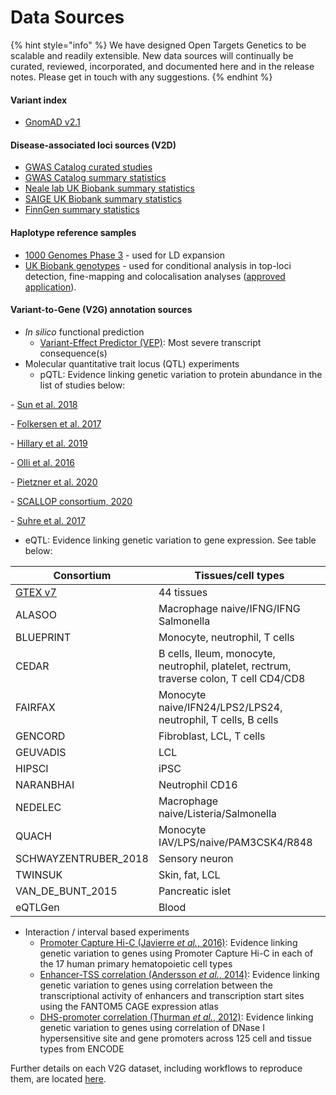 # Data Sources

{% hint style="info" %}
&#x20;We have designed Open Targets Genetics to be scalable and readily extensible. New data sources will continually be curated, reviewed, incorporated, and documented here and in the release notes.  Please get in touch with any suggestions. &#x20;
{% endhint %}

#### **Variant index**

* [GnomAD v2.1](https://gnomad.broadinstitute.org/)

#### **Disease-associated loci sources (V2D)**

* [GWAS Catalog curated studies](https://www.ebi.ac.uk/gwas/)
* [GWAS Catalog summary statistics](https://www.ebi.ac.uk/gwas/summary-statistics)
* [Neale lab UK Biobank summary statistics](http://www.nealelab.is/uk-biobank/)
* [SAIGE UK Biobank summary statistics](https://www.ncbi.nlm.nih.gov/pubmed/30104761)
* [FinnGen summary statistics](https://r5.finngen.fi/)

#### **Haplotype reference samples**

* [1000 Genomes Phase 3](http://www.internationalgenome.org/category/phase-3/) - used for LD expansion
* [UK Biobank genotypes](https://www.ukbiobank.ac.uk/) - used for conditional analysis in top-loci detection, fine-mapping and colocalisation analyses ([approved application](https://www.ukbiobank.ac.uk/2019/04/using-genetic-data-in-drug-target-discovery-and-validation/)).

#### **Variant-to-Gene (V2G) annotation sources**

* _In silico_ functional prediction
  * [Variant-Effect Predictor (VEP)](https://www.ncbi.nlm.nih.gov/pubmed/27268795): Most severe transcript consequence(s)
* Molecular quantitative trait locus (QTL) experiments
  * pQTL: Evidence linking genetic variation to protein abundance in the list of studies below:

&#x20;    \- [Sun et al. 2018](https://pubmed.ncbi.nlm.nih.gov/29875488/)

&#x20;   \- [Folkersen et al. 2017](https://journals.plos.org/plosgenetics/article?id=10.1371/journal.pgen.1006706)

&#x20;   \- [Hillary et al. 2019](https://www.nature.com/articles/s41467-019-11177-x)

&#x20;   \- [Olli et al. 2016](https://www.cell.com/ajhg/fulltext/S0002-9297\(16\)30485-2)&#x20;

&#x20;   \- [Pietzner et al. 2020](https://rdcu.be/cGGrc)

&#x20;   \- [SCALLOP consortium, 2020](https://rdcu.be/cGGp3)

&#x20;   \- [Suhre et al. 2017](https://www.nature.com/articles/ncomms14357)

* eQTL: Evidence linking genetic variation to gene expression. See table below:

| Consortium                                              | Tissues/cell types                                                                      |
| ------------------------------------------------------- | --------------------------------------------------------------------------------------- |
| [GTEX v7](https://www.ncbi.nlm.nih.gov/pubmed/29022597) | 44 tissues                                                                              |
| ALASOO                                                  | Macrophage naive/IFNG/IFNG Salmonella                                                   |
| BLUEPRINT                                               | Monocyte, neutrophil, T cells                                                           |
| CEDAR                                                   | B cells, Ileum, monocyte, neutrophil, platelet, rectrum, traverse colon, T cell CD4/CD8 |
| FAIRFAX                                                 | Monocyte naive/IFN24/LPS2/LPS24, neutrophil, T cells, B cells                           |
| GENCORD                                                 | Fibroblast, LCL, T cells                                                                |
| GEUVADIS                                                | LCL                                                                                     |
| HIPSCI                                                  | iPSC                                                                                    |
| NARANBHAI                                               | Neutrophil CD16                                                                         |
| NEDELEC                                                 | Macrophage naive/Listeria/Salmonella                                                    |
| QUACH                                                   | Monocyte IAV/LPS/naive/PAM3CSK4/R848                                                    |
| SCHWAYZENTRUBER\_2018                                   | Sensory neuron                                                                          |
| TWINSUK                                                 | Skin, fat, LCL                                                                          |
| VAN\_DE\_BUNT\_2015                                     | Pancreatic islet                                                                        |
| eQTLGen                                                 | Blood                                                                                   |

* Interaction / interval based experiments
  * [Promoter Capture Hi-C (Javierre _et al._, 2016)](https://www.ncbi.nlm.nih.gov/pubmed/27863249): Evidence linking genetic variation to genes using Promoter Capture Hi-C in each of the 17 human primary hematopoietic cell types
  * [Enhancer-TSS correlation (Andersson _et al._, 2014)](https://www.ncbi.nlm.nih.gov/pubmed/24670763): Evidence linking genetic variation to genes using correlation between the transcriptional activity of enhancers and transcription start sites using the FANTOM5 CAGE expression atlas
  * [DHS-promoter correlation (Thurman _et al._, 2012)](https://www.ncbi.nlm.nih.gov/pubmed/22955617): Evidence linking genetic variation to genes using correlation of DNase I hypersensitive site and gene promoters across 125 cell and tissue types from ENCODE

Further details on each V2G dataset, including workflows to reproduce them, are located [here](https://github.com/opentargets/v2g\_data/).
